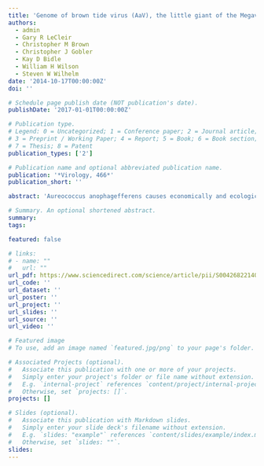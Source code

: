 ```yaml
---
title: 'Genome of brown tide virus (AaV), the little giant of the Megaviridae, elucidates NCLDV genome expansion and host–virus coevolution'
authors:
  - admin
  - Gary R LeCleir
  - Christopher M Brown
  - Christopher J Gobler
  - Kay D Bidle
  - William H Wilson
  - Steven W Wilhelm
date: '2014-10-17T00:00:00Z'
doi: ''

# Schedule page publish date (NOT publication's date).
publishDate: '2017-01-01T00:00:00Z'

# Publication type.
# Legend: 0 = Uncategorized; 1 = Conference paper; 2 = Journal article;
# 3 = Preprint / Working Paper; 4 = Report; 5 = Book; 6 = Book section;
# 7 = Thesis; 8 = Patent
publication_types: ['2']

# Publication name and optional abbreviated publication name.
publication: '*Virology, 466*'
publication_short: ''

abstract: 'Aureococcus anophagefferens causes economically and ecologically destructive “brown tides” in the United States, China and South Africa. Here we report the 370,920 bp genomic sequence of AaV, a virus capable of infecting and lysing A. anophagefferens. AaV is a member of the nucleocytoplasmic large DNA virus (NCLDV) group, harboring 377 putative coding sequences and 8 tRNAs. Despite being an algal virus, AaV shows no phylogenetic affinity to the Phycodnaviridae family, to which most algae-infecting viruses belong. Core gene phylogenies, shared gene content and genome-wide similarities suggest AaV is the smallest member of the emerging clade “Megaviridae”. The genomic architecture of AaV demonstrates that the ancestral virus had an even smaller genome, which expanded through gene duplication and assimilation of genes from diverse sources including the host itself – some of which probably modulate important host processes. AaV also harbors a number of genes exclusive to phycodnaviruses – reinforcing the hypothesis that Phycodna- and Mimiviridae share a common ancestor.'

# Summary. An optional shortened abstract.
summary:
tags:

featured: false

# links:
# - name: ""
#   url: ""
url_pdf: https://www.sciencedirect.com/science/article/pii/S0042682214002992/pdfft?md5=268bd423bb720245171910d3824c030d&pid=1-s2.0-S0042682214002992-main.pdf
url_code: ''
url_dataset: ''
url_poster: ''
url_project: ''
url_slides: ''
url_source: ''
url_video: ''

# Featured image
# To use, add an image named `featured.jpg/png` to your page's folder.

# Associated Projects (optional).
#   Associate this publication with one or more of your projects.
#   Simply enter your project's folder or file name without extension.
#   E.g. `internal-project` references `content/project/internal-project/index.md`.
#   Otherwise, set `projects: []`.
projects: []

# Slides (optional).
#   Associate this publication with Markdown slides.
#   Simply enter your slide deck's filename without extension.
#   E.g. `slides: "example"` references `content/slides/example/index.md`.
#   Otherwise, set `slides: ""`.
slides:
---
```




